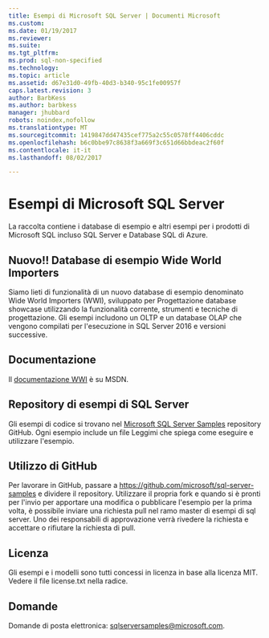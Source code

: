 ```yaml
---
title: Esempi di Microsoft SQL Server | Documenti Microsoft
ms.custom: 
ms.date: 01/19/2017
ms.reviewer: 
ms.suite: 
ms.tgt_pltfrm: 
ms.prod: sql-non-specified
ms.technology: 
ms.topic: article
ms.assetid: d67e31d0-49fb-40d3-b340-95c1fe00957f
caps.latest.revision: 3
author: BarbKess
ms.author: barbkess
manager: jhubbard
robots: noindex,nofollow
ms.translationtype: MT
ms.sourcegitcommit: 1419847dd47435cef775a2c55c0578ff4406cddc
ms.openlocfilehash: b6c0bbe97c8638f3a669f3c651d66bbdeac2f60f
ms.contentlocale: it-it
ms.lasthandoff: 08/02/2017

---
```

# <a name="microsoft-sql-server-samples"></a>Esempi di Microsoft SQL Server
La raccolta contiene i database di esempio e altri esempi per i prodotti di Microsoft SQL incluso SQL Server e Database SQL di Azure.   

## <a name="new-wide-world-importers-sample-database"></a>Nuovo!! Database di esempio Wide World Importers

Siamo lieti di funzionalità di un nuovo database di esempio denominato Wide World Importers (WWI), sviluppato per Progettazione database showcase utilizzando la funzionalità corrente, strumenti e tecniche di progettazione. Gli esempi includono un OLTP e un database OLAP che vengono compilati per l'esecuzione in SQL Server 2016 e versioni successive. 

## <a name="documentation"></a>Documentazione
Il [documentazione WWI](https://msdn.microsoft.com/library/mt734199(v=sql.1).aspx) è su MSDN.   
  

## <a name="sql-server-samples-repository"></a>Repository di esempi di SQL Server
Gli esempi di codice si trovano nel [Microsoft SQL Server Samples](https://github.com/microsoft/sql-server-samples) repository GitHub. Ogni esempio include un file Leggimi che spiega come eseguire e utilizzare l'esempio. 

## <a name="working-in-github"></a>Utilizzo di GitHub
Per lavorare in GitHub, passare a https://github.com/microsoft/sql-server-samples e dividere il repository. Utilizzare il propria fork e quando si è pronti per l'invio per apportare una modifica o pubblicare l'esempio per la prima volta, è possibile inviare una richiesta pull nel ramo master di esempi di sql server. Uno dei responsabili di approvazione verrà rivedere la richiesta e accettare o rifiutare la richiesta di pull.

## <a name="license"></a>Licenza
Gli esempi e i modelli sono tutti concessi in licenza in base alla licenza MIT. Vedere il file license.txt nella radice.

## <a name="questions"></a>Domande
Domande di posta elettronica: sqlserversamples@microsoft.com.

